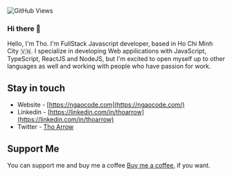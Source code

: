 ![GitHub Views](https://komarev.com/ghpvc/?username=thorrown&color=FAC151)

### Hi there 👋

Hello, I'm Tho. I'm FullStack Javascript developer, based in Ho Chi Minh City 🇻🇳. I specialize in developing Web appilications with JavaScript, TypeScript, ReactJS and NodeJS, but I'm excited to open myself up to other languages as well and working with people who have passion for work.

## Stay in touch

- Website - [https://ngaocode.com](https://ngaocode.com/)
- Linkedin - [https://linkedin.com/in/thoarrow](https://linkedin.com/in/thoarrow)
- Twitter - [Tho Arrow](https://twitter.com/arrow_tho)

## Support Me

You can support me and buy me a coffee [Buy me a coffee](https://www.buymeacoffee.com/ngaocode), if you want.
